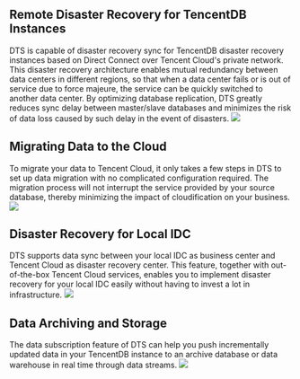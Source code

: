 ## Remote Disaster Recovery for TencentDB Instances
DTS is capable of disaster recovery sync for TencentDB disaster recovery instances based on Direct Connect over Tencent Cloud's private network. This disaster recovery architecture enables mutual redundancy between data centers in different regions, so that when a data center fails or is out of service due to force majeure, the service can be quickly switched to another data center.
By optimizing database replication, DTS greatly reduces sync delay between master/slave databases and minimizes the risk of data loss caused by such delay in the event of disasters.
![](https://main.qcloudimg.com/raw/2566ca976edb875fdb007d9ac8073bc8.png)

## Migrating Data to the Cloud
To migrate your data to Tencent Cloud, it only takes a few steps in DTS to set up data migration with no complicated configuration required. The migration process will not interrupt the service provided by your source database, thereby minimizing the impact of cloudification on your business.
![][img2]

## Disaster Recovery for Local IDC
DTS supports data sync between your local IDC as business center and Tencent Cloud as disaster recovery center. This feature, together with out-of-the-box Tencent Cloud services, enables you to implement disaster recovery for your local IDC easily without having to invest a lot in infrastructure.
![][img3]

## Data Archiving and Storage
The data subscription feature of DTS can help you push incrementally updated data in your TencentDB instance to an archive database or data warehouse in real time through data streams.
![][img4]


[img2]: //mc.qcloudimg.com/static/img/bbe90cec1fc0882e05c441ac38089295/image.png
[img3]: //mc.qcloudimg.com/static/img/7459283867e3acbcb4bff4e5b8481d31/DTS-scenarios3.png
[img4]: //mc.qcloudimg.com/static/img/6bc58a2088159ccb0264765a4f2e922e/DTS-scenarios4.png
